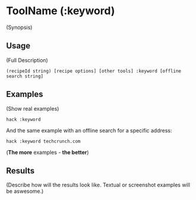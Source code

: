 # ToolName (:keyword)

(Synopsis)

## Usage

(Full Description)

```
(recipeId string) [recipe options] [other tools] :keyword [offline search string]
```

## Examples

(Show real examples)

```
hack :keyword
```

And the same example with an offline search for a specific address:

```
hack :keyword techcrunch.com
```

(**The more** examples - **the better**)

## Results

(Describe how will the results look like. Textual or screenshot examples will be aswesome.)
